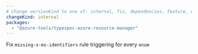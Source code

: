 ```yaml
---
# Change versionKind to one of: internal, fix, dependencies, feature, deprecation, breaking
changeKind: internal
packages:
  - "@azure-tools/typespec-azure-resource-manager"
---
```


Fix `missing-x-ms-identifiers` rule triggering for every `enum`
